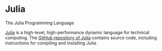 # Julia

The Julia Programming Language

[Julia](https://julialang.org/) is a high-level, high-performance dynamic language for technical computing. The [GitHub repository of Julia](https://github.com/JuliaLang/julia) contains source code, including instructions for compiling and installing Julia.
